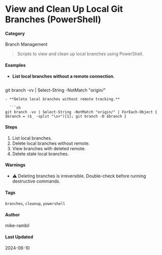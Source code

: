 # View and Clean Up Local Git Branches (PowerShell)


#### Category
Branch Management
> Scripts to view and clean up local branches using PowerShell.


#### Examples
- **List local branches without a remote connection.**

  ```sh
git branch -vv | Select-String -NotMatch "origin/"
```
- **Delete local branches without remote tracking.**

  ```sh
git branch -vv | Select-String -NotMatch "origin/" | ForEach-Object { $branch = ($_ -split "\s+")[1]; git branch -D $branch }
```


#### Steps
1. List local branches.
2. Delete local branches without remote.
3. View branches with deleted remote.
4. Delete stale local branches.


#### Warnings
- ⚠️ Deleting branches is irreversible. Double-check before running destructive commands.


#### Tags
`branches`, `cleanup`, `powershell`

#### Author
mike-rambil

#### Last Updated
2024-06-10
